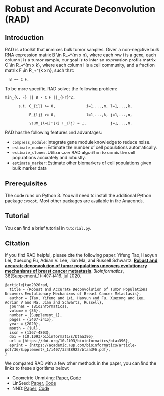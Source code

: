 # Robust and Accurate Deconvolution (RAD)

## Introduction

RAD is a toolkit that unmixes bulk tumor samples. Given a non-negative bulk RNA expression matrix B \in R_+^{m x n}, where each row i is a gene, each column j is a tumor sample, our goal is to infer an expression profile matrix C \in R_+^{m x k}, where each column l is a cell community, and a fraction matrix F \in R_+^{k x n}, such that:
```
  B ~= C F. 
```
To be more specific, RAD solves the following problem:
```
min_{C, F} || B - C F ||_{Fr}^2, 

      s.t. C_{il} >= 0,              i=1,...,m, l=1,...,k,

           F_{lj} >= 0,              l=1,...,k, j=1,...,n,

           \sum_{l=1}^{k} F_{lj} = 1,           j=1,...,n.
```

RAD has the following features and advantages:
* `compress_module`: Integrate gene module knowledge to reduce noise.
* `estimate_number`: Estimate the number of cell populations automatically.
* `estimate_clones`: Utilize core RAD algorithm to unmix the cell populations accurately and robustly.
* `estimate_marker`: Estimate other biomarkers of cell populations given bulk marker data.



## Prerequisites

The code runs on Python 3. You will need to install the additional Python package `cvxopt`. Most other packages are available in the Anaconda.


## Tutorial

You can find a brief tutorial in `tutorial.py`.

## Citation

If you find RAD helpful, please cite the following paper: 
Yifeng Tao, Haoyun Lei, Xuecong Fu, Adrian V. Lee, Jian Ma, and Russell Schwartz. [**Robust and accurate deconvolution of tumor populations uncovers evolutionary mechanisms of breast cancer metastasis**](https://academic.oup.com/bioinformatics/article-pdf/36/Supplement_1/i407/33488922/btaa396.pdf). *Bioinformatics*, 36(Supplement_1):i407-i416. jul 2020.
```
@article{tao2020rad,
  title = {Robust and Accurate Deconvolution of Tumor Populations Uncovers Evolutionary Mechanisms of Breast Cancer Metastasis},
  author = {Tao, Yifeng and Lei, Haoyun and Fu, Xuecong and Lee, Adrian V and Ma, Jian and Schwartz, Russell},
  journal = {Bioinformatics},
  volume = {36},
  number = {Supplement_1},
  pages = {i407-i416},
  year = {2020},
  month = {jul},
  issn = {1367-4803},
  doi = {10.1093/bioinformatics/btaa396},
  url = {https://doi.org/10.1093/bioinformatics/btaa396},
  eprint = {https://academic.oup.com/bioinformatics/article-pdf/36/Supplement\_1/i407/33488922/btaa396.pdf},
}
```

We compared RAD with a few other methods in the paper, you can find the links to these algorithms below:
* Geometric Unmixing: [Paper](https://bmcbioinformatics.biomedcentral.com/articles/10.1186/1471-2105-11-42), [Code](http://www.cs.cmu.edu/~russells/software/unmixing/)
* LinSeed: [Paper](https://www.nature.com/articles/s41467-019-09990-5), [Code](https://github.com/ctlab/LinSeed)
* NND: [Paper](https://link.springer.com/chapter/10.1007%2F978-3-030-35210-3_1), [Code](https://github.com/CMUSchwartzLab/BrM-Phylo)

